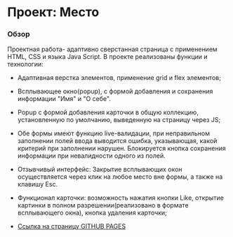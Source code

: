 # Проект: Место

### Обзор

Проектная работа- адаптивно сверстанная страница с применением HTML, CSS и языка Java Script. В проекте реализованы функции и технологии:

* Адаптивная верстка элементов, применение grid и flex элементов;
* Всплывающее окно(popup), с формой добавления и сохранения информации "Имя" и "О себе".
* Popup с формой добавления карточки в общую коллекцию, установленную по умолчанию, выведенную на страницу через JS;
* Обе формы имеют функцию live-валидации, при неправильном заполнении полей ввода выводится ошибка, указывающая, какой критерий при заполнении нарушен. Блокируется кнопка сохранения информации при невалидности одного из полей.
* Отзывчивый интерфейс: Закрытие всплывающих окон осуществляется через клик на любое место вне формы, а также на клавишу Esc.
* Функционал карточки: возможность нажатия кнопки Like, открытие картинки в полном разрешении(реализовано в формате всплывающего окна), кнопка удаления карточки;

* [Ссылка на страницу GITHUB PAGES](https://buktopy.github.io/mesto/)
